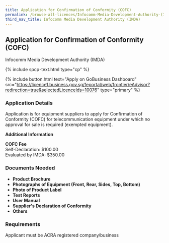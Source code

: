 ```yaml
---
title: Application for Confirmation of Conformity (COFC)
permalink: /browse-all-licences/Infocomm-Media-Development-Authority-(IMDA)/Application-for-Confirmation-of-Conformity-(COFC)
third_nav_title: Infocomm Media Development Authority (IMDA)
---
```


## Application for Confirmation of Conformity (COFC)

Infocomm Media Development Authority (IMDA)

{% include spcp-text.html type="cp" %}

{% include button.html text="Apply on GoBusiness Dashboard" src="https://licence1.business.gov.sg/feportal/web/frontier/eAdvisor?redirection=true&selectedLicenceIds=10076" type="primary" %}

<H3>Application Details</H3>

<p>Application is for equipment suppliers to apply for Confirmation of Conformity (COFC) for telecommunication equipment under which no approval for sale is required (exempted equipment).</p>

<strong>Additional Information</strong>

<p><strong>COFC Fee</strong><br />Self-Declaration: $100.00<br />Evaluated by IMDA: $350.00</p>

<H3>Documents Needed</H3>

<ul>
 <li><strong>Product Brochure</strong></li>
 <li><strong>Photographs of Equipment (Front, Rear, Sides, Top, Bottom)</strong></li>
 <li><strong>Photo of Product Label</strong></li>
 <li><strong>Test Reports</strong></li>
 <li><strong>User Manual</strong></li>
 <li><strong>Supplier's Declaration of Conformity</strong></li>
 <li><strong>Others</strong></li>
 </ul>

<H3>Requirements</H3>

Applicant must be ACRA registered company/business

